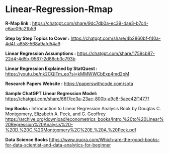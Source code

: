 # Linear-Regression-Rmap
**R-Map link** : https://chatgpt.com/share/9dc7db0a-ec39-4ae3-b7c4-e6ae09c21b59

**Step by Step Topics to Cover :** 
https://chatgpt.com/share/4b2860bf-f40a-4d4f-a858-568a9afd54a9

**Linear Regression Assumptions :** 
https://chatgpt.com/share/1759cb87-22d4-4d5b-9567-2d88cb3c793b

**Linear Regression  Explained by StatQuest :**
https://youtu.be/nk2CQITm_eo?si=kMMWWCbExp4md2pM

**Research Papers Website :** https://paperswithcode.com/sota

**Sample ChatGPT Linear Regression Model:** https://chatgpt.com/share/66f7ee3a-23ac-800b-a9c8-5aee42f1477f

**Imp Books :** Introduction to Linear Regression Analysis Book by Douglas C. Montgomery, Elizabeth A. Peck, and G. Geoffrey\
https://archive.org/download/econometrics_books/Intro.%20to%20Linear%20Regression%20Analysis%20-%20D.%20C.%20Montgomery%2C%20E.%20A.%20Peck.pdf 

**Data Science Books** https://www.quora.com/Which-are-the-good-books-for-data-scientist-and-data-analytics-for-beginner
